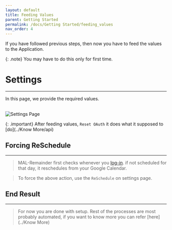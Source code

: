 ```yaml
---
layout: default
title: Feeding Values
parent: Getting Started
permalink: /docs/Getting Started/feeding_values
nav_order: 4
---
```


If you have followed previous steps, then now you have to feed the values to the Application.

{: .note}
You may have to do this only for first time.


# Settings 
----

In this page, we provide the required values.
<br><br>

![Settings Page](../../assets/settings.jpg "Settings Page")

{: .important}
After feeding values, `Reset OAuth` it does what it supposed to [do](../Know More/api)



## Forcing ReSchedule
----

 > MAL-Remainder first checks whenever you [log-in](https://docs.microsoft.com/en-us/powershell/module/scheduledtasks/new-scheduledtasktrigger?view=windowsserver2022-ps#example-5-register-a-scheduled-task-that-starts-when-a-user-logs-on). if not scheduled for that day, it reschedules from your Google Calendar.

 > To force the above action, use the `ReSchedule` on settings page.



## End Result 
----

> For now you are done with setup. Rest of the processes are most probably automated, if you want to know more you can refer [here](../Know More)

